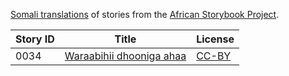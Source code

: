 [Somali translations](http://my.africanstorybook.org/language/somali) of stories from the [African Storybook Project](http://my.africanstorybook.org).

Story ID | Title | License
-------- | ----- | -------
0034 | [Waraabihii dhooniga ahaa](http://my.africanstorybook.org/stories/waraabihii-dhooniga-ahaa-0) | [CC-BY](https://creativecommons.org/licenses/by/3.0/)
